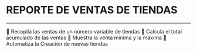 # REPORTE DE VENTAS DE TIENDAS
---
🐋 Recopila las ventas de un número variable de tiendas
🐋 Calcula el total acumulado de las ventas
🐋 Muestra la venta mínima y la máxima
🐋 Automatiza la Creación de nuevas tiendas
